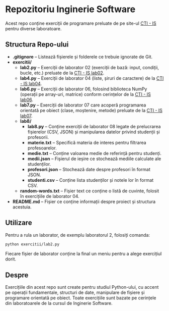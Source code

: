 # Repozitoriu Inginerie Software

Acest repo conține exerciții de programare preluate de pe site-ul [CTI - IS](http://cti.ubm.ro/is/) pentru diverse laboratoare.

## Structura Repo-ului

- **.gitignore** – Listează fișierele și folderele ce trebuie ignorate de Git.
- **exercitii/**
  - **lab2.py** – Exerciții de laborator 02 (exerciții de bază: input, condiții, bucle, etc.) preluate de la [CTI - IS lab02](http://cti.ubm.ro/is/#/IS/lab02).
  - **lab4.py** – Exerciții de laborator 04 (liste, șiruri de caractere) de la [CTI - IS lab04](http://cti.ubm.ro/is/#/IS/lab04).
  - **lab6.py** – Exerciții de laborator 06, folosind biblioteca NumPy (operații pe array-uri, matrice) conform cerințelor de la [CTI - IS lab06](http://cti.ubm.ro/is/#/IS/lab06).
  - **lab7.py** – Exerciții de laborator 07 care acoperă programarea orientată pe obiect (clase, moștenire, metode) preluate de la [CTI - IS lab07](http://cti.ubm.ro/is/#/IS/lab07).
  - **lab8/**
    - **lab8.py** – Conține exerciții de laborator 08 legate de prelucrarea fișierelor (CSV, JSON) și manipularea datelor privind studenții și profesorii.
    - **materie.txt** – Specifică materia de interes pentru filtrarea profesoarelor.
    - **medie.txt** – Conține valoarea medie de referință pentru studenți.
    - **medii.json** – Fișierul de ieșire ce stochează mediile calculate ale studenților.
    - **profesori.json** – Stochează date despre profesori în format JSON.
    - **studenti.csv** – Conține lista studenților și notele lor în format CSV.
  - **random-words.txt** – Fișier text ce conține o listă de cuvinte, folosit în exercițiile de laborator 04.
- **README.md** – Fișier ce conține informații despre proiect și structura acestuia.

## Utilizare

Pentru a rula un laborator, de exemplu laboratorul 2, folosiți comanda:

```sh
python exercitii/lab2.py
```

Fiecare fișier de laborator conține la final un meniu pentru a alege exercițiul dorit.

## Despre

Exercițiile din acest repo sunt create pentru studiul Python-ului, cu accent pe operații fundamentale, structuri de date, manipulare de fișiere și programare orientată pe obiect. Toate exercițiile sunt bazate pe cerințele din laboratoarele de la cursul de Inginerie Software.
